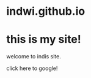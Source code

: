 # indwi.github.io
<h1> this is my site! </h1>
<p> welcome to indis site. </p>
<a href"https://www.google.com/">click here to google!</a> 

